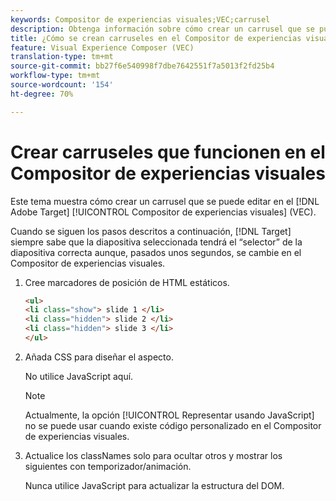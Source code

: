 ```yaml
---
keywords: Compositor de experiencias visuales;VEC;carrusel
description: Obtenga información sobre cómo crear un carrusel que se pueda editar en el Compositor de experiencias visuales (VEC) de Adobe Target.
title: ¿Cómo se crean carruseles en el Compositor de experiencias visuales?
feature: Visual Experience Composer (VEC)
translation-type: tm+mt
source-git-commit: bb27f6e540998f7dbe7642551f7a5013f2fd25b4
workflow-type: tm+mt
source-wordcount: '154'
ht-degree: 70%

---
```



# Crear carruseles que funcionen en el Compositor de experiencias visuales

Este tema muestra cómo crear un carrusel que se puede editar en el [!DNL Adobe Target] [!UICONTROL Compositor de experiencias visuales] (VEC).

Cuando se siguen los pasos descritos a continuación, [!DNL Target] siempre sabe que la diapositiva seleccionada tendrá el “selector” de la diapositiva correcta aunque, pasados unos segundos, se cambie en el Compositor de experiencias visuales.

1. Cree marcadores de posición de HTML estáticos.

   ```html
   <ul>
   <li class="show"> slide 1 </li>
   <li class="hidden"> slide 2 </li>
   <li class="hidden"> slide 3 </li>
   </ul>
   ```

1. Añada CSS para diseñar el aspecto.

   No utilice JavaScript aquí.

   >[!NOTE]
   >
   >Actualmente, la opción [!UICONTROL Representar usando JavaScript] no se puede usar cuando existe código personalizado en el Compositor de experiencias visuales.

1. Actualice los classNames solo para ocultar otros y mostrar los siguientes con temporizador/animación.

   Nunca utilice JavaScript para actualizar la estructura del DOM.